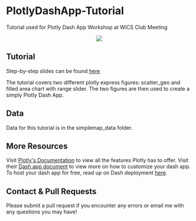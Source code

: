 # PlotlyDashApp-Tutorial
Tutorial used for Plotly Dash App Workshop at WiCS Club Meeting

<p align="center">
  <img src="https://github.com/katelyn98/PlotlyDashApp-Tutorial/blob/main/PlotlyTutorial.gif" /> 
</p>

## Tutorial 

Step-by-step slides can be found [here](https://tinyurl.com/stepbystepcode)

The tutorial covers two different plotly express figures: scatter_geo and filled area chart with range slider. The two figures are then used to create a simply Plotly Dash App. 

## Data
Data for this tutorial is in the simplemap_data folder.

## More Resources
Visit [Plotly's Documentation](https://plotly.com/python/plotly-express/) to view all the features Plotly has to offer. Visit their [Dash app document](https://dash.plotly.com) to view more on how to customize your dash app. To host your dash app for free, read up on Dash deployment [here](https://dash.plotly.com/deployment).

## Contact & Pull Requests
Please submit a pull request if you encounter any errors or email me with any questions you may have! 
